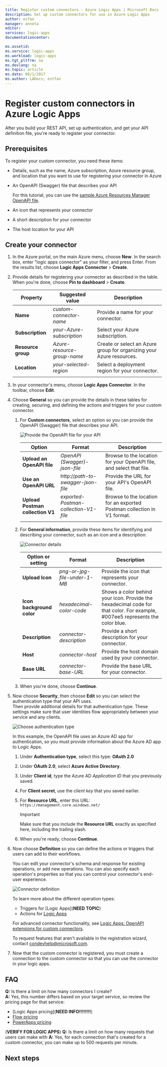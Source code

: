 ```yaml
---
title: Register custom connectors - Azure Logic Apps | Microsoft Docs
description: Set up custom connectors for use in Azure Logic Apps
author: ecfan
manager: anneta
editor: 
services: logic-apps
documentationcenter: 

ms.assetid: 
ms.service: logic-apps
ms.workload: logic-apps
ms.tgt_pltfrm: na
ms.devlang: na
ms.topic: article
ms.date: 09/1/2017
ms.author: LADocs; estfan
---
```


# Register custom connectors in Azure Logic Apps

After you build your REST API, set up authentication, 
and get your API definition file, you're ready to register your connector.

## Prerequisites

To register your custom connector, you need these items:

* Details, such as the name, Azure subscription, 
Azure resource group, and location that you want to use 
for registering your connector in Azure

* An OpenAPI (Swagger) file that describes your API 

  For this tutorial, you can use the 
  [sample Azure Resources Manager OpenAPI file](http://pwrappssamples.blob.core.windows.net/samples/AzureResourceManager.json).

* An icon that represents your connector
* A short description for your connector
* The host location for your API

## Create your connector

1. In the Azure portal, on the main Azure menu, choose **New**. 
In the search box, enter "logic apps connector" as your filter, 
and press Enter. From the results list, choose **Logic Apps Connector** > **Create**.

2. Provide details for registering your connector 
as described in the table. When you're done, 
choose **Pin to dashboard** > **Create**.

   | Property | Suggested value | Description | 
   | -------- | --------------- | ----------- | 
   | **Name** | *custom-connector-name* | Provide a name for your connector. | 
   | **Subscription** | *your-Azure-subscription* | Select your Azure subscription. | 
   | **Resource group** | *Azure-resource-group-name* | Create or select an Azure group for organizing your Azure resources. | 
   | **Location** | *your-selected-region* | Select a deployment region for your connector. | 
   |||| 

3. In your connector's menu, choose **Logic Apps Connector**. 
In the toolbar, choose **Edit**.

4. Choose **General** so you can provide the details 
in these tables for creating, securing, and defining the 
actions and triggers for your custom connector.

   1. For **Custom connectors**, select an option 
   so you can provide the OpenAPI (Swagger) file that describes your API.

      ![Provide the OpenAPI file for your API](./media/logic-apps-custom-connector-register/provide-openapi-file.png)

      | Option | Format |Description | 
      | ------ | ------ | ----------- | 
      | **Upload an OpenAPI file** | *OpenAPI (Swagger)-json-file* | Browse to the location for your OpenAPI file, and select that file. | 
      | **Use an OpenAPI URL** | http://*path-to-swagger-json-file* | Provide the URL for your API's OpenAPI file. | 
      | **Upload Postman collection V1** | *exported-Postman-collection-V1-file* | Browse to the location for an exported Postman collection in V1 format. | 
      |||| 

   2. For **General information**, provide these items for identifying 
   and describing your connector, such as an icon and a description: 

      ![Connector details](./media/logic-apps-custom-connector-register/add-connector-details.png)

      | Option or setting | Format | Description | 
      | ----------------- | ------ | ----------- | 
      | **Upload Icon** | *png-or-jpg-file-under-1-MB* | Provide the icon that represents your connector. | 
      | **Icon background color** | *hexadecimal-color-code* | Shows a color behind your icon. Provide the hexadecimal code for that color. For example, #007ee5 represents the color blue. | 
      | **Description** | *connector-description* | Provide a short description for your connector. | 
      | **Host** | *connector-host* | Provide the host domain used by your connector. | 
      | **Base URL** | *connector-base-URL* | Provide the base URL for your connector. | 
      |||| 

   3. When you're done, choose **Continue**.

5. Now choose **Security**, then choose **Edit** so you can 
select the authentication type that your API uses.  
Then provide additional details for that authentication type. 
These settings make sure that user identities flow appropriately 
between your service and any clients.

   ![Choose authentication type](./media/logic-apps-custom-connector-register/security.png)

   In this example, the OpenAPI file uses an Azure AD app for authentication, 
   so you must provide information about the Azure AD app to Logic Apps. 

   1. Under **Authentication type**, select this type: **OAuth 2.0**
   2. Under **OAuth 2.0**, select **Azure Active Directory**.
   3. Under **Client id**, type the Azure AD *Application ID* that you previously saved. 
   4. For **Client secret**, use the *client key* that you saved earlier.
   5. For **Resource URL**, enter this URL: `https://management.core.windows.net/`

      > [!IMPORTANT] 
      > Make sure that you include the 
      > **Resource URL** exactly as specified here, 
      > including the trailing slash.

   6. When you're ready, choose **Continue**.

6. Now choose **Definition** so you can define the actions or triggers 
that users can add to their workflows.

   You can edit your connector's schema and response for existing operations, 
   or add new operations. You can also specify each operation's properties 
   so that you can control your connector's end-user experience. 

   ![Connector definition](./media/logic-apps-custom-connector-register/definition.png)

   To learn more about the different operation types:

   * Triggers for [Logic Apps](**NEED TOPIC**)
   * Actions for [Logic Apps](../logic-apps/logic-apps-custom-connector-register.md) 

   For advanced connector functionality, 
   see [Logic Apps: OpenAPI extensions for custom connectors](../logic-apps/custom-connector-openapi-extensions.md).

   To request features that aren't available in the registration wizard, 
   contact [condevhelp@microsoft.com](mailto:condevhelp@microsoft.com).

7. Now that the custom connector is registered, 
you must create a connection to the custom connector 
so that you can use the connector in your logic apps. 

## FAQ

**Q:** Is there a limit on how many connectors I create? </br>
**A:** Yes, this number differs based on your target service, 
so review the pricing page for that service:

* [Logic Apps pricing](**NEED INFO!!!!!!!!**)
* [Flow pricing](https://flow.microsoft.com/pricing/)
* [PowerApps pricing](https://powerapps.microsoft.com/pricing/)

(**VERIFY FOR LOGIC APPS**)
**Q:** Is there a limit on how many requests that users can make with 
**A:** Yes, for each connection that's created for a custom connector, 
you can make up to 500 requests per minute. 

## Next steps
